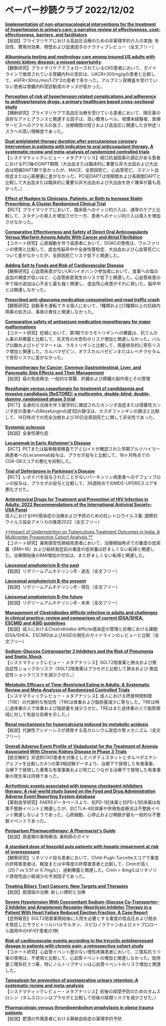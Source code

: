 # ペーパー抄読クラブ 2022/12/02

[**Implementation of non-pharmacological interventions for the treatment of hypertension in primary care: a narrative review of effectiveness, cost-effectiveness, barriers, and facilitators**](https://pubmed.ncbi.nlm.nih.gov/36418958/)  
【総説】プライマリケアにおける高血圧治療のための非薬理学的介入の実施: 有効性、費用対効果、障壁および促進因子のナラティブレビュー（全文フリー）

[**Albuminuria testing and nephrology care among insured US adults with chronic kidney disease: a missed opportunity**](https://pubmed.ncbi.nlm.nih.gov/36434513/)  
【観察研究】プライマリケアでフォローされているCKD患者において、ガイドラインで推奨されている腎臓内科の受診は、UACR≥300mg/gの患者と比較して、eGFR<30mL/min/1.73^2の患者で多かった。アルブミン尿検査を受けていない患者は腎臓内科受診勧奨のオッズが低かった。

[**Perception of risk of hypertension related complications and adherence to antihypertensive drugs: a primary healthcare based cross-sectional study**](https://pubmed.ncbi.nlm.nih.gov/36443657/)  
【横断研究】プライマリケアで高血圧治療を受けている患者において、降圧薬の良好なアドヒアランスと関連する因子は、高い教育レベル、喫煙未経験者、医療サービスへのアクセスの良さ、治療期間の短さおよび高血圧に関連した合併症リスクへの高い理解度であった。

[**Dual antiplatelet therapy duration after percutaneous coronary intervention in patients with indication to oral anticoagulant therapy. A systematic review and meta-analysis of randomized controlled trials**](https://pubmed.ncbi.nlm.nih.gov/36427063/)  
【システマティックレビュー・メタアナリシス】経口抗凝固薬の適応がある患者におけるPCI後のDAPT期間（大出血または臨床的に重要な非大出血および大出血は短縮DAPT群で低かったが、MACE、全原因死亡、心血管死亡、ステント血栓症または心筋梗塞に差がなかった。PCI前DAPTは短期間および長期間DAPTと比較して大出血または臨床的に重要な非大出血および大出血を防ぐ確率が最も高かった。）

[**Effect of Nudges to Clinicians, Patients, or Both to Increase Statin Prescribing: A Cluster Randomized Clinical Trial**](https://pubmed.ncbi.nlm.nih.gov/36449275/)  
【RCT】プライマリケアにおいて、臨床医へのナッジ的介入は、通常のケアと比較して、スタチンの導入を増加させた一方、患者へのナッジ的介入は導入を増加させなかった。

[**Comparative Effectiveness and Safety of Direct Oral Anticoagulants Versus Warfarin Among Adults With Cancer and Atrial Fibrillation**](https://pubmed.ncbi.nlm.nih.gov/36453260/)  
【コホート研究】心房細動を伴う癌患者において、DOACの使用は、ワルファリンの使用と比較して、虚血性脳卒中や全身性塞栓症、大出血および心血管死亡について差がなかったが、全原因死亡リスク低下と関連した。

[**Adding Salt to Foods and Risk of Cardiovascular Disease**](https://pubmed.ncbi.nlm.nih.gov/36456045/)  
【観察研究】心血管疾患がないUKバイオバンク参加者において、食事への塩の追加の頻度が低いほど、心血管疾患発生のリスク低下と関連した。心血管疾患の中で塩の追加は心不全と最も強く関連し、虚血性心疾患がそれに続いた。脳卒中とは関連しなかった。

[**Prescribed anti-glaucoma medication consumption and road traffic crash**](https://pubmed.ncbi.nlm.nih.gov/36444481/)  
【観察研究】自動車を運転できる個人において、1種類および2種類以上の抗緑内障薬の処方は、事故の責任と関連しなかった。

[**Comparative safety of antiseizure medication monotherapy for major malformations**](https://pubmed.ncbi.nlm.nih.gov/36433783/)  
【コホート研究】妊婦において、第1期でのラモトリギンへの曝露は、抗てんかん薬の非曝露と比較して、先天性の大奇形のリスク増加と関連しなかった。バルプロ酸およびトピラマートは、ラモトリギンと比較して、用量依存的に奇形リスク増加と関連した。カルバマゼピン、オクスカルバゼピンまたはレベチラセタムで奇形リスクに差がなかった。

[**Immunotherapy for Cancer: Common Gastrointestinal, Liver, and Pancreatic Side Effects and Their Management**](https://pubmed.ncbi.nlm.nih.gov/36455219/)  
【総説】癌の免疫療法: 一般的な胃腸、肝臓および膵臓の副作用とその管理

[**Rezafungin versus caspofungin for treatment of candidaemia and invasive candidiasis (ReSTORE): a multicentre, double-blind, double-dummy, randomised phase 3 trial**](https://pubmed.ncbi.nlm.nih.gov/36442484/)  
【RCT】全身的な兆候を伴う菌学的に確認されたカンジダ血症または侵襲性カンジダ症の患者へのRezafunginの週1回の静注は、カスポファンギンの静注と比較して、14日時点での完全治癒および30日全原因死亡に関して非劣性であった。

[**Systemic sclerosis**](https://pubmed.ncbi.nlm.nih.gov/36442487/)  
【総説】全身性硬化症

[**Lecanemab in Early Alzheimer's Disease**](https://pubmed.ncbi.nlm.nih.gov/36449413/)  
【RCT】PETまたは脳脊髄液検査でアミロイドが確認された早期アルツハイマー病患者へのLecanemab投与は、プラセボ投与と比較して、18ヶ月時点でのCDR-SBスコアの悪化を抑制した。

[**Trial of Deferiprone in Parkinson's Disease**](https://pubmed.ncbi.nlm.nih.gov/36449420/)  
【RCT】レボドパを投与されたことがないパーキンソン病患者へのデフェリプロンの投与は、プラセボの投与と比較して、36週時点でのMDS-UPDRSスコアを悪化させた。

[**Antiretroviral Drugs for Treatment and Prevention of HIV Infection in Adults: 2022 Recommendations of the International Antiviral Society-USA Panel**](https://pubmed.ncbi.nlm.nih.gov/36454551/)  
成人におけるHIV感染症の治療および予防のための抗レトロウイルス薬: 国際抗ウイルス協会アメリカの推奨2022（全文フリー）

[**Impact of Undernutrition on Tuberculosis Treatment Outcomes in India: A Multicenter Prospective Cohort Analysis **](https://pubmed.ncbi.nlm.nih.gov/36424864/)  
【コホート研究】薬剤感受性肺結核患者において、治療開始時点での重度の低栄養（BMI<16）および結核発症前の重度の低栄養は好ましくない転帰と関連した。治療開始後のBMI増加の欠如は、また好ましくない転帰と関連した。

[**Liposomal amphotericin B-the past**](https://pubmed.ncbi.nlm.nih.gov/36426673/)  
【総説】リポソームアムホテリシンB - 過去（全文フリー）

[**Liposomal amphotericin B-the present**](https://pubmed.ncbi.nlm.nih.gov/36426672/)  
【総説】リポソームアムホテリシンB - 現在（全文フリー）

[**Liposomal amphotericin B-the future**](https://pubmed.ncbi.nlm.nih.gov/36426674/)  
【総説】リポソームアムホテリシンB - 未来（全文フリー）

[**Management of Clostridioides difficile infection in adults and challenges in clinical practice: review and comparison of current IDSA/SHEA, ESCMID and ASID guidelines**](https://pubmed.ncbi.nlm.nih.gov/36441203/)  
【総説】成人におけるClostridioides difficile感染症の管理と診療における課題: IDSA/SHEA、ESCMIDおよびASIDの現在のガイドラインのレビューと比較（全文フリー）

[**Sodium-Glucose Cotransporter 2 Inhibitors and the Risk of Pneumonia and Septic Shock**](https://pubmed.ncbi.nlm.nih.gov/36181458/)  
【システマティックレビュー・メタアナリシス】SGLT2阻害薬と肺炎および敗血症性ショックのリスク（SGLT2阻害薬はプラセボと比較して肺炎および	敗血症性ショックリスクを減少させた。）

[**Metabolic Efficacy of Time-Restricted Eating in Adults: A Systematic Review and Meta-Analysis of Randomized Controlled Trials**](https://pubmed.ncbi.nlm.nih.gov/36190980/)  
【システマティックレビュー・メタアナリシス】成人における摂食時間制限（TRE）の代謝的な有効性（TREは体重および脂肪量減少に寄与した。TREは特に過体重の人で体重および脂肪量を減少させた。TREはまた過体重の人で脂質領域に対して有益な効果を示した。）

[**Renal mechanisms for hypercalciuria induced by metabolic acidosis**](https://pubmed.ncbi.nlm.nih.gov/36450225/)  
【総説】代謝性アシドーシスが誘発する高カルシウム尿症の腎メカニズム（全文フリー）

[**Overall Adverse Event Profile of Vadadustat for the Treatment of Anemia Associated With Chronic Kidney Disease in Phase 3 Trials**](https://pubmed.ncbi.nlm.nih.gov/36450264/)  
【統合解析】非透析CKD患者を対象としたバダデュスタットとダルベポエチン アルファを比較した4つの第3相試験データより、治療下で発現した有害事象、治療下で発現した重篤な有害事象および死亡につながる治療下で発現した有害事象の発生率は同様であった。

[**Arrhythmic events associated with immune checkpoint inhibitors therapy: A real-world study based on the Food and Drug Administration Adverse Event Reporting System database**](https://pubmed.ncbi.nlm.nih.gov/36426382/)  
【薬剤疫学研究】FAERSデータベースより、抗PD-1抗体薬と抗PD-L1抗体薬は有害不整脈イベントと関連したが、抗CTLA-4抗体薬や併用免疫療法は不整脈イベント関連しないようであった。心房細動、心停止および頻脈が最も一般的な不整脈イベントであった。

[**Peripartum Pharmacotherapy: A Pharmacist's Guide**](https://pubmed.ncbi.nlm.nih.gov/36427222/)  
【総説】周産期の薬物療法: 薬剤師のガイド

[**A standard dose of linezolid puts patients with hepatic impairment at risk of overexposure**](https://pubmed.ncbi.nlm.nih.gov/36434292/)  
【観察研究】リネゾリド投与患者において、Child-Pugh-Turcotteスコアで重度の肝障害患者は、軽度または中等度の肝障害患者と比較して、Cminが高く（20.7 vs 5.51 or 6.7mg/L）、過剰曝露と関連した。Cmin > 8mg/Lはリネゾリド誘発性血小板減少の予測因子であった。

[**Treating Biliary Tract Cancers: New Targets and Therapies**](https://pubmed.ncbi.nlm.nih.gov/36441502/)  
【総説】胆道癌の治療: 新しい標的と治療

[**Severe Hypotension With Concomitant Sodium-Glucose Co-Transporter-2 Inhibitor and Angiotensin Receptor-Neprilysin Inhibitor Therapy in a Patient With Heart Failure Reduced Ejection Fraction: A Case Report**](https://pubmed.ncbi.nlm.nih.gov/36441976/)  
【症例報告】SGLT2阻害薬開始後に入院を必要とする重度の低血圧および脱水を発症したサクビトリル/バルサルタン、スピロノラクトンおよびメトプロロール服用中のHFrEF患者の1例

[**Risk of cardiovascular events according to the tricyclic antidepressant dosage in patients with chronic pain: a retrospective cohort study**](https://pubmed.ncbi.nlm.nih.gov/36443528/)  
【コホート研究】心血管イベント歴のない慢性疼痛患者において、三環系抗うつ薬の使用は、不使用と比較して、心血管イベントの増加と関連しなかった。低用量三環系抗うつ薬、特にノルトリプチリンは心血管イベントのリスク増加と関連した。

[**Tamsulosin for prevention of postoperative urinary retention: A systematic review and meta-analysis**](https://pubmed.ncbi.nlm.nih.gov/36445826/)  
【システマティックレビュー・メタアナリシス】術後の尿閉予防のためのタムスロシン（タムスロシンはプラセボと比較して術後の尿閉リスクを減少させた。）

[**Pharmacologic venous thromboembolism prophylaxis in obese trauma patients**](https://pubmed.ncbi.nlm.nih.gov/36445848/)  
【総説】肥満の外傷患者における静脈血栓症の薬理学的予防